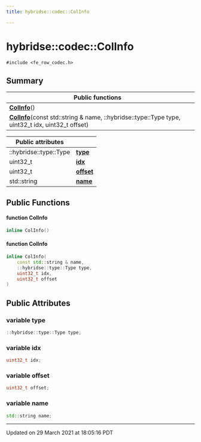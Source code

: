 ```yaml
---
title: hybridse::codec::ColInfo

---
```

# hybridse::codec::ColInfo



`#include <fe_row_codec.h>`

## Summary


|  Public functions|            |
| -------------- | -------------- |
|**[ColInfo](/hybridse/usage/api/c++/Classes/structhybridse_1_1codec_1_1_col_info.md#function-colinfo)**()|  |
|**[ColInfo](/hybridse/usage/api/c++/Classes/structhybridse_1_1codec_1_1_col_info.md#function-colinfo)**(const std::string & name, ::hybridse::type::Type type, uint32_t idx, uint32_t offset)|  |



| Public attributes|    |
| -------------- | -------------- |
| ::hybridse::type::Type | **[type](/hybridse/usage/api/c++/Classes/structhybridse_1_1codec_1_1_col_info.md#variable-type)**  |
| uint32_t | **[idx](/hybridse/usage/api/c++/Classes/structhybridse_1_1codec_1_1_col_info.md#variable-idx)**  |
| uint32_t | **[offset](/hybridse/usage/api/c++/Classes/structhybridse_1_1codec_1_1_col_info.md#variable-offset)**  |
| std::string | **[name](/hybridse/usage/api/c++/Classes/structhybridse_1_1codec_1_1_col_info.md#variable-name)**  |

## Public Functions

#### function ColInfo

```cpp
inline ColInfo()
```


#### function ColInfo

```cpp
inline ColInfo(
    const std::string & name,
    ::hybridse::type::Type type,
    uint32_t idx,
    uint32_t offset
)
```


## Public Attributes

### variable type

```cpp
::hybridse::type::Type type;
```


### variable idx

```cpp
uint32_t idx;
```


### variable offset

```cpp
uint32_t offset;
```


### variable name

```cpp
std::string name;
```


-------------------------------

Updated on 29 March 2021 at 18:05:16 PDT